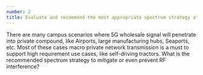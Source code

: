```yaml
---
number: 2
title: Evaluate and recommend the most appropriate spectrum strategy at geographical boundary between wholesale and private network
---
```

<!--![The distance between vessel berth (left) to offices (right) spans around 500-1000m only](/hackathon/assets/sea_port_2.jpg)-->

There are many campus scenarios where 5G wholesale signal will penetrate into private compound, like Airports, large manufacturing hubs, Seaports, etc. Most of these cases macro private network transmission is a must to support high requirement use cases, like self-driving tractors. What is the recommended spectrum strategy to mitigate or even prevent RF interference?
